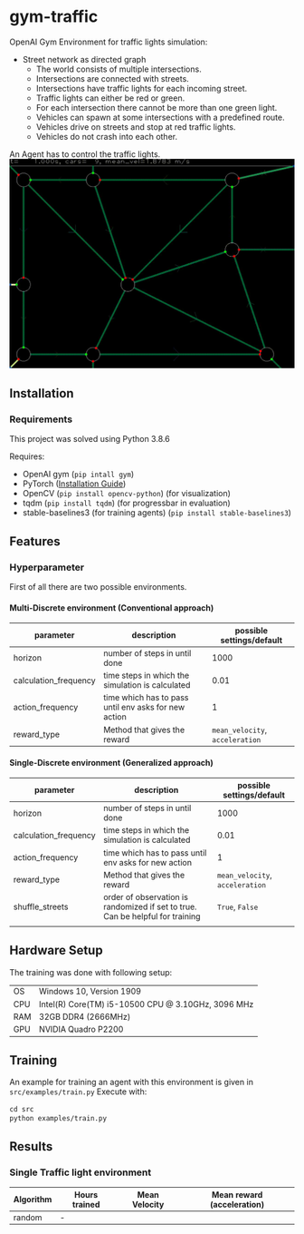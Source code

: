 # gym-traffic

OpenAI Gym Environment for traffic lights simulation:

* Street network as directed graph
    * The world consists of multiple intersections.
    * Intersections are connected with streets.
    * Intersections have traffic lights for each incoming street.
    * Traffic lights can either be red or green.
    * For each intersection there cannot be more than one green light.
    * Vehicles can spawn at some intersections with a predefined route.
    * Vehicles drive on streets and stop at red traffic lights.
    * Vehicles do not crash into each other.
    
An Agent has to control the traffic lights.
![](src/examples/video.gif)

## Installation
### Requirements

This project was solved using Python 3.8.6

Requires:

* OpenAI gym (`pip intall gym`)
* PyTorch ([Installation Guide](https://pytorch.org/get-started/locally/))
* OpenCV (`pip install opencv-python`) (for visualization)
* tqdm (`pip install tqdm`) (for progressbar in evaluation)
* stable-baselines3 (for training agents) (`pip install stable-baselines3`)

## Features

### Hyperparameter
First of all there are two possible environments.

#### Multi-Discrete environment (Conventional approach)
| parameter | description | possible settings/default | 
| --------- | ----------- | ----------------- |
| horizon | number of steps in until done | 1000 |
| calculation_frequency | time steps in which the simulation is calculated | 0.01 |
| action_frequency | time which has to pass until env asks for new action | 1 |
| reward_type | Method that gives the reward | `mean_velocity`, `acceleration` |

#### Single-Discrete environment (Generalized approach)
| parameter | description | possible settings/default | 
| --------- | ----------- | ----------------- |
| horizon | number of steps in until done | 1000 |
| calculation_frequency | time steps in which the simulation is calculated | 0.01 |
| action_frequency | time which has to pass until env asks for new action | 1 |
| reward_type | Method that gives the reward | `mean_velocity`, `acceleration` |
| shuffle_streets | order of observation is randomized if set to true. Can be helpful for training |`True`, `False` |
|  |  |

## Hardware Setup
The training was done with following setup:

|  |  |
| ---- | ---- |
OS | Windows 10, Version 1909
CPU | Intel(R) Core(TM) i5-10500 CPU @ 3.10GHz, 3096 MHz
RAM | 32GB DDR4 (2666MHz)
GPU | NVIDIA Quadro P2200
## Training
An example for training an agent with this environment is given in `src/examples/train.py`
Execute with:
````shell
cd src
python examples/train.py
````


## Results

### Single Traffic light environment

| Algorithm | Hours trained | Mean Velocity | Mean reward (acceleration) |
| --------- | ------------- | ------------- | -------------------------- |
| random | - | 
